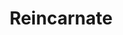 ---
title: "Reincarnate"
permalink: /spells/reincarnate/
tags:
  - Spell
  - 5th Level
  - Transmutation
available_for:
  - Druid
level: "5th Level"
school: "Transmutation"
range: "Touch"
comp:
  - V
  - S
  - M
material: "rare oils and unguents worth at least 1,000 gp, which the spell consumes."
cast_time: "1 Hour"
description: |
  You touch a dead humanoid or a piece of a dead humanoid. Provided that the creature has been dead no longer than 10 days, the spell forms a new adult body for it and then calls the soul to enter that body. If the target's soul isn't free or willing to do so, the spell fails.

  The magic fashions a new body for the creature to inhabit, which likely causes the creature's race to change. The GM rolls a d 100 and consults the following table to determine what form the creature takes when restored to life, or the GM chooses a form.

  | d100 | Race |
  | :--- | :--- |
  | 01-04 | Dragonborn |
  | 05-13 | Dwarf, hill |
  | 14-21 | Dwarf, mountain |
  | 22-25 | Elf, dark |
  | 26-34 | Elf, high |
  | 35-42 | Elf, wood |
  | 43-46 | Gnome, forest |
  | 47-52 | Gnome, rock |
  | 53-56 | Half-elf |
  | 57-60 | Half-orc |
  | 61-68 | Halfling, lightfoot |
  | 69-76 | Halfling, stout |
  | 77-96 | Human |
  | 97-00 | Tiefling |

  The reincarnated creature recalls its former life and experiences. It retains the capabilities it had in its original form, except it exchanges its original race for the new one and changes its racial traits accordingly.
excerpt: "You touch a dead humanoid or a piece of a dead humanoid."
source: "Basic Rules"
---